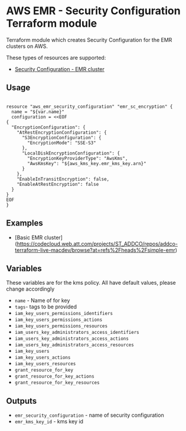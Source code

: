 # AWS EMR - Security Configuration Terraform module

Terraform module which creates Security Configuration for the EMR clusters on AWS.

These types of resources are supported:

* [Security Configuration - EMR cluster](https://www.terraform.io/docs/providers/aws/r/emr_security_configuration.html)

## Usage

```hcl

resource "aws_emr_security_configuration" "emr_sc_encryption" {
  name = "${var.name}"
  configuration = <<EOF
{
  "EncryptionConfiguration": {
    "AtRestEncryptionConfiguration": {
      "S3EncryptionConfiguration": {
        "EncryptionMode": "SSE-S3"
      },
      "LocalDiskEncryptionConfiguration": {
        "EncryptionKeyProviderType": "AwsKms",
        "AwsKmsKey": "${aws_kms_key.emr_kms_key.arn}"
      }
    },
    "EnableInTransitEncryption": false,
    "EnableAtRestEncryption": false
  }
}
EOF
}

```

## Examples

* [Basic EMR cluster]
(https://codecloud.web.att.com/projects/ST_ADDCO/repos/addco-terraform-live-macdev/browse?at=refs%2Fheads%2Fsimple-emr)


## Variables
These variables are for the kms policy. All have default values, please change accordingly

- `name` - Name of for key
- `tags`- tags to be provided
- `iam_key_users_permissions_identifiers`
- `iam_key_users_permissions_actions`
- `iam_key_users_permissions_resources`
- `iam_users_key_administrators_access_identifiers`
- `iam_users_key_administrators_access_actions`
- `iam_users_key_administrators_access_resources`
- `iam_key_users`
- `iam_key_users_actions`
- `iam_key_users_resources`
- `grant_resource_for_key`
- `grant_resource_for_key_actions`
- `grant_resource_for_key_resources`



## Outputs

- `emr_security_configuration` - name of security configuration
- `emr_kms_key_id` - kms key id
